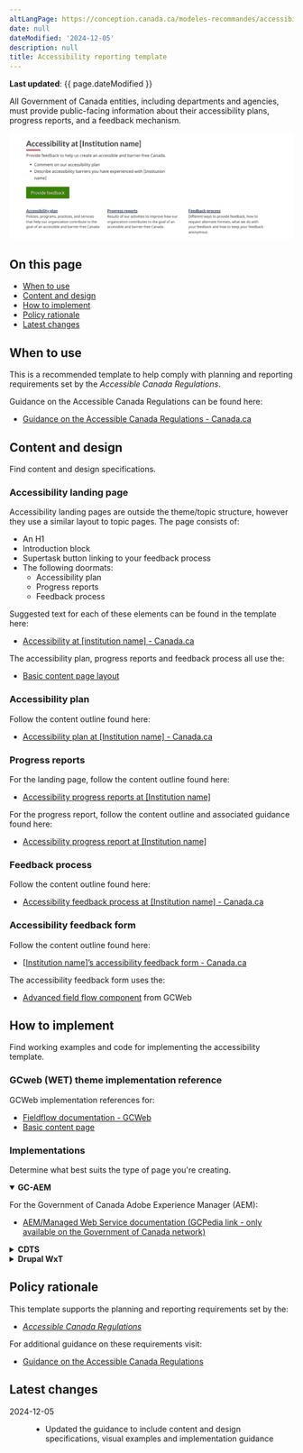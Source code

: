 ```yaml
---
altLangPage: https://conception.canada.ca/modeles-recommandes/accessibilite.html
date: null
dateModified: '2024-12-05'
description: null
title: Accessibility reporting template
---
```


<p><strong>Last updated</strong>: {{ page.dateModified }}</p>

<p>All Government of Canada entities, including departments and agencies, must provide public-facing information about their accessibility plans, progress reports, and a feedback mechanism.</p>

<div class="pattern-demo mrgn-tp-lg mrgn-bttm-xl"><img src="../images/accessibility-page-crop.png" class="img-responsive" alt="" /></div>

<section>
    <h2>On this page</h2>
    <ul>
        <li><a href="#use">When to use</a></li>
        <li><a href="#design">Content and design</a></li>
        <li><a href="#implement">How to implement</a></li>
        <li><a href="#research">Policy rationale</a></li>
        <li><a href="#changes">Latest changes</a></li>
    </ul>
</section>
<section>
    <h2 id="use">When to use</h2>
    <p>This is a recommended template to help comply with planning and reporting requirements set by the <cite>Accessible Canada Regulations</cite>.</p>
    <p>
        Guidance on the Accessible Canada Regulations can be found here:
    </p>
    <ul>
        <li><a href="https://www.canada.ca/en/employment-social-development/programs/accessible-canada-regulations-guidance.html">Guidance on the Accessible Canada Regulations - Canada.ca</a></li>
    </ul>
</section>
<section>
    <h2 id="design">Content and design</h2>
    <p>Find content and design specifications.</p>
    <h3>Accessibility landing page</h3>
    <p>Accessibility landing pages are outside the theme/topic structure, however they use a similar layout to topic pages. The page consists of:</p>
    <ul>
        <li>An H1</li>
        <li>Introduction block</li>
        <li>Supertask button linking to your feedback process</li>
        <li>
            The following doormats:
            <ul>
                <li>Accessibility plan</li>
                <li>Progress reports</li>
                <li>Feedback process</li>
            </ul>
        </li>
    </ul>
    <p>Suggested text for each of these elements can be found in the template here:</p>
    <ul>
        <li><a href="./accessibility/accessibility.html">Accessibility at [institution name] - Canada.ca</a></li>
    </ul>
    <p>The accessibility plan, progress reports and feedback process all use the:</p>
    <ul>
        <li><a href="./generic-destination.html">Basic content page layout</a></li>
    </ul>
    <h3>Accessibility plan</h3>
    <p>Follow the content outline found here:</p>
    <ul>
        <li><a href="./accessibility/plan.html">Accessibility plan at [Institution name] - Canada.ca</a></li>
    </ul>
    <h3>Progress reports</h3>
    <p>For the landing page, follow the content outline found here:</p>
    <ul>
        <li><a href="./accessibility/progress-reports-landing.html">Accessibility progress reports at [Institution name]</a></li>
    </ul>
    <p>For the progress report, follow the content outline and associated guidance found here:</p>
    <ul>
        <li><a href="./accessibility/progress-report.html">Accessibility progress report at [Institution name]</a></li>
    </ul>
    <h3>Feedback process</h3>
    <p>Follow the content outline found here:</p>
    <ul>
        <li><a href="./accessibility/feedback-process.html">Accessibility feedback process at [Institution name] - Canada.ca</a></li>
    </ul>
    <h3>Accessibility feedback form</h3>
    <p>Follow the content outline found here:</p>
    <ul>
        <li><a href="./accessibility/feedback-form.html">[Institution name]’s accessibility feedback form - Canada.ca</a></li>
    </ul>
    <p>The accessibility feedback form uses the:</p>
    <ul>
        <li><a href="https://wet-boew.github.io/GCWeb/components/wb-fieldflow/alternative-en.html">Advanced field flow component</a> from GCWeb</li>
    </ul>
</section>
<section>
    <h2 id="implement">How to implement</h2>
    <p>Find working examples and code for implementing the accessibility template.</p>
    <h3>GCweb (WET) theme implementation reference</h3>
    <p>GCWeb implementation references for:</p>
    <ul>
        <li><a href="https://wet-boew.github.io/GCWeb/components/wb-fieldflow/alternative-en.html">Fieldflow documentation - GCWeb</a></li>
        <li><a href="https://wet-boew.github.io/GCWeb/templates/content-page/content-en.html">Basic content page</a></li>
    </ul>
    <h3>Implementations</h3>
    <p>Determine what best suits the type of page you're creating.</p>
    <div class="row">
        <div class="col-md-8">
            <div class="wb-tabs mrgn-tp-lg">
                <div class="tabpanels">
                    <details id="004" open="open">
                        <summary><strong>GC-AEM</strong></summary>
                        <p class="mrgn-tp-lg">For the Government of Canada Adobe Experience Manager (AEM):</p>
                        <ul>
                            <li>
                                <a href="https://www.gcpedia.gc.ca/wiki/AEM_GC-specific_Documentation_6.5">
                                    AEM/Managed Web Service documentation (GCPedia link - only available on the Government of Canada network)
                                </a>
                            </li>
                        </ul>
                    </details>
                    <details id="005">
                        <summary><strong>CDTS</strong></summary>
                        <p class="mrgn-tp-lg">For the Centrally Deployed Templates Solution (CDTS):</p>
                        <ul>
                            <li><a href="https://cenw-wscoe.github.io/sgdc-cdts/docs/index-en.html">CDTS documentation</a></li>
                        </ul>
                    </details>
                    <details id="006">
                        <summary><strong>Drupal WxT</strong></summary>
                        <p class="mrgn-tp-lg">For Drupal WxT:</p>
                        <ul>
                            <li><a href="https://drupalwxt.github.io/">Drupal WxT documentation</a></li>
                        </ul>
                    </details>
                </div>
            </div>
        </div>
    </div>
</section>
<section>
    <h2 id="research">Policy rationale</h2>
    <p>This template supports the planning and reporting requirements set by the:</p>
    <ul>
        <li>
            <a href="https://laws.justice.gc.ca/eng/regulations/SOR-2021-241/"><cite>Accessible Canada Regulations</cite></a>
        </li>
    </ul>
    <p>For additional guidance on these requirements visit:</p>
    <ul>
        <li>
            <a href="https://www.canada.ca/en/employment-social-development/programs/accessible-canada-regulations-guidance.html">Guidance on the Accessible Canada Regulations</a>
        </li>
    </ul>
</section>
<section>
    <h2 id="changes">Latest changes</h2>
    <dl class="dl-horizontal">
        <dt>
            <time datetime="2024-12-05" class="link-muted">2024-12-05</time>
        </dt>
        <dd>
            <ul>
                <li>Updated the guidance to include content and design specifications, visual examples and implementation guidance</li>
            </ul>
        </dd>
    </dl>
</section>
